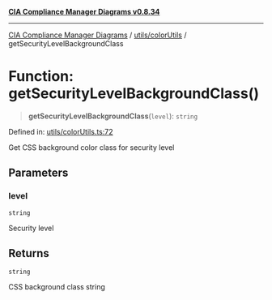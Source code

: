 [**CIA Compliance Manager Diagrams v0.8.34**](../../../README.md)

***

[CIA Compliance Manager Diagrams](../../../modules.md) / [utils/colorUtils](../README.md) / getSecurityLevelBackgroundClass

# Function: getSecurityLevelBackgroundClass()

> **getSecurityLevelBackgroundClass**(`level`): `string`

Defined in: [utils/colorUtils.ts:72](https://github.com/Hack23/cia-compliance-manager/blob/a33140701dae02a85d2f0d957645dda4d2c4da41/src/utils/colorUtils.ts#L72)

Get CSS background color class for security level

## Parameters

### level

`string`

Security level

## Returns

`string`

CSS background class string
